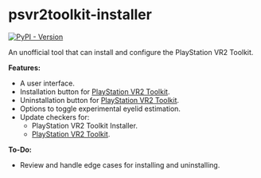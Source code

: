 # psvr2toolkit-installer

[PlayStation VR2 Toolkit]: https://github.com/BnuuySolutions/PSVR2Toolkit
[![PyPI - Version](https://img.shields.io/pypi/v/psvr2toolkit-installer)](https://python.org/pypi/psvr2toolkit-installer)

An unofficial tool that can install and configure the PlayStation VR2 Toolkit.

**Features:**

- A user interface.
- Installation button for [PlayStation VR2 Toolkit].
- Uninstallation button for [PlayStation VR2 Toolkit].
- Options to toggle experimental eyelid estimation.
- Update checkers for:
  - PlayStation VR2 Toolkit Installer.
  - [PlayStation VR2 Toolkit].

**To-Do:**

- Review and handle edge cases for installing and uninstalling.
